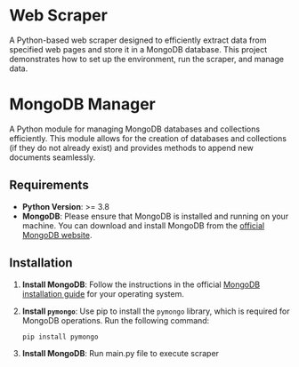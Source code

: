 # Web Scraper

A Python-based web scraper designed to efficiently extract data from specified web pages and store it in a MongoDB database. This project demonstrates how to set up the environment, run the scraper, and manage data.

# MongoDB Manager

A Python module for managing MongoDB databases and collections efficiently. This module allows for the creation of databases and collections (if they do not already exist) and provides methods to append new documents seamlessly.

## Requirements

- **Python Version**: >= 3.8
- **MongoDB**: Please ensure that MongoDB is installed and running on your machine. You can download and install MongoDB from the [official MongoDB website](https://www.mongodb.com/try/download/community).

## Installation

1. **Install MongoDB**: Follow the instructions in the official [MongoDB installation guide](https://docs.mongodb.com/manual/installation/) for your operating system.

2. **Install `pymongo`**: Use pip to install the `pymongo` library, which is required for MongoDB operations. Run the following command:

   ```bash
   pip install pymongo
3. **Install MongoDB**: Run main.py file to execute scraper
